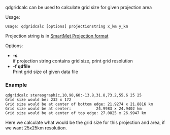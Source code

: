 qdgridcalc can be used to calculate grid size for given projection area

Usage:

    Usage: qdgridcalc [options] projectionstring x_km y_km

Projection string is in [SmartMet Projection format](projection-descriptions-in-SmartMet.md)

Options:

* **-s**  
    if projection string contains grid size, print grid resolution
* **-f qdfile**  
    Print grid size of given data file

### Example

    qdgridcalc stereographic,10,90,60:-13.8,31.8,73.2,55.6 25 25
    Grid size would be: 232 x 172
    Grid size would be at center of bottom edge: 21.9274 x 21.8816 km
    Grid size would be at center:           24.9983 x 24.9402 km
    Grid size would be at center of top edge: 27.0825 x 26.9947 km

Here we calculate what would be the grid size for this projection and area, if we want 25x25km resolution.
